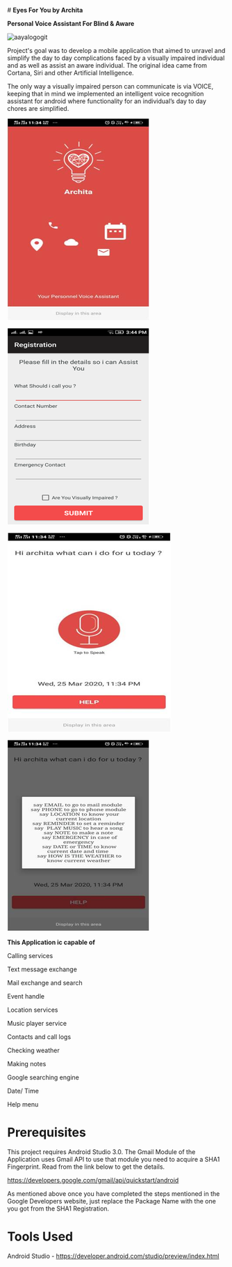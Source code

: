 ﻿﻿# **Eyes For You by Archita**
  
**Personal Voice Assistant For Blind & Aware**

   ![aayalogogit](https://user-images.githubusercontent.com/26801020/34158538-dac784a6-e4eb-11e7-95fe-e94a263cc0e1.png)


Project's goal was to develop a mobile application that aimed to unravel and simplify the day to day complications faced
by a visually impaired individual and as well as assist an aware individual.
The original idea came from Cortana, Siri and other Artificial Intelligence.

The only way a visually impaired person can communicate is via VOICE,
keeping that in mind we implemented an intelligent voice recognition assistant for android where functionality for an individual’s
day to day chores are simplified.



![AppLogo](https://github.com/archita-awasthi/Eyes_For_You_by_Archita/blob/master/Screenshots/AppLogo1.jpg)          


![screenshot_2017-12-19-15-44-33](https://github.com/archita-awasthi/Eyes_For_You_by_Archita/blob/master/Screenshots/ArchitaRegistrationPage1.png)



![screenshot_2017-12-19-15-45-17](https://github.com/archita-awasthi/Eyes_For_You_by_Archita/blob/master/Screenshots/Archita_homeScreen1.jpg)    


![screenshot_2017-12-19-15-45-39](https://github.com/archita-awasthi/Eyes_For_You_by_Archita/blob/master/Screenshots/ArchitaMainMenuPage1.jpg)



**This Application ic capable of**

Calling services


Text message exchange


Mail exchange and search


Event handle


Location services


Music player service


Contacts and call logs


Checking weather


Making notes


Google searching engine


Date/ Time


Help menu


# Prerequisites
This project requires Android Studio 3.0. The Gmail Module of the Application uses Gmail API to use that module you need to acquire a SHA1 Fingerprint. Read from the link below to get the details.

https://developers.google.com/gmail/api/quickstart/android

As mentioned above once you have completed the steps mentioned in the Google Developers website, just replace the Package Name with the one you got from the SHA1 Registration.

# Tools Used
Android Studio - https://developer.android.com/studio/preview/index.html


